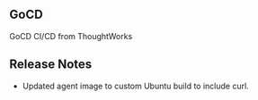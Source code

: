 GoCD
---

GoCD CI/CD from ThoughtWorks

Release Notes
---

* Updated agent image to custom Ubuntu build to include curl.
